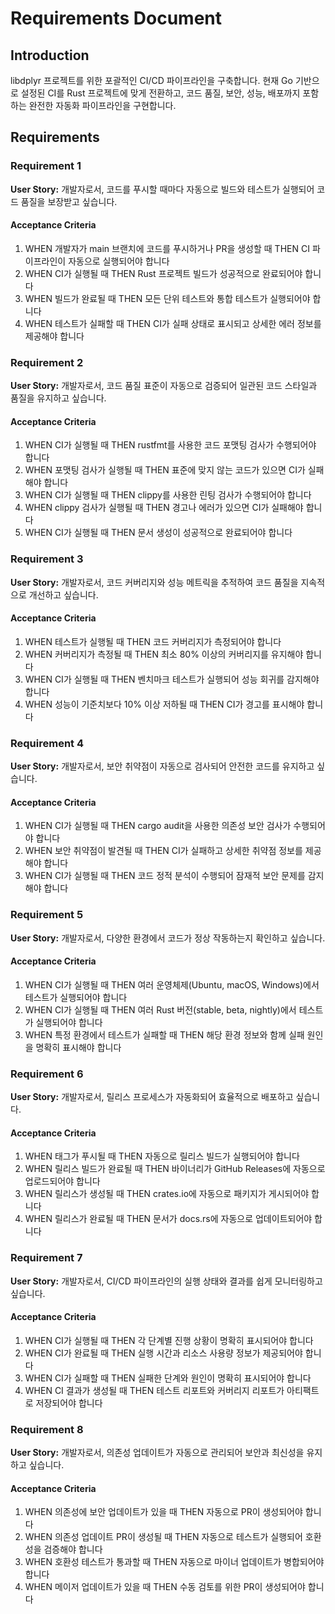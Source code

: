 # Requirements Document

## Introduction

libdplyr 프로젝트를 위한 포괄적인 CI/CD 파이프라인을 구축합니다. 현재 Go 기반으로 설정된 CI를 Rust 프로젝트에 맞게 전환하고, 코드 품질, 보안, 성능, 배포까지 포함하는 완전한 자동화 파이프라인을 구현합니다.

## Requirements

### Requirement 1

**User Story:** 개발자로서, 코드를 푸시할 때마다 자동으로 빌드와 테스트가 실행되어 코드 품질을 보장받고 싶습니다.

#### Acceptance Criteria

1. WHEN 개발자가 main 브랜치에 코드를 푸시하거나 PR을 생성할 때 THEN CI 파이프라인이 자동으로 실행되어야 합니다
2. WHEN CI가 실행될 때 THEN Rust 프로젝트 빌드가 성공적으로 완료되어야 합니다
3. WHEN 빌드가 완료될 때 THEN 모든 단위 테스트와 통합 테스트가 실행되어야 합니다
4. WHEN 테스트가 실패할 때 THEN CI가 실패 상태로 표시되고 상세한 에러 정보를 제공해야 합니다

### Requirement 2

**User Story:** 개발자로서, 코드 품질 표준이 자동으로 검증되어 일관된 코드 스타일과 품질을 유지하고 싶습니다.

#### Acceptance Criteria

1. WHEN CI가 실행될 때 THEN rustfmt를 사용한 코드 포맷팅 검사가 수행되어야 합니다
2. WHEN 포맷팅 검사가 실행될 때 THEN 표준에 맞지 않는 코드가 있으면 CI가 실패해야 합니다
3. WHEN CI가 실행될 때 THEN clippy를 사용한 린팅 검사가 수행되어야 합니다
4. WHEN clippy 검사가 실행될 때 THEN 경고나 에러가 있으면 CI가 실패해야 합니다
5. WHEN CI가 실행될 때 THEN 문서 생성이 성공적으로 완료되어야 합니다

### Requirement 3

**User Story:** 개발자로서, 코드 커버리지와 성능 메트릭을 추적하여 코드 품질을 지속적으로 개선하고 싶습니다.

#### Acceptance Criteria

1. WHEN 테스트가 실행될 때 THEN 코드 커버리지가 측정되어야 합니다
2. WHEN 커버리지가 측정될 때 THEN 최소 80% 이상의 커버리지를 유지해야 합니다
3. WHEN CI가 실행될 때 THEN 벤치마크 테스트가 실행되어 성능 회귀를 감지해야 합니다
4. WHEN 성능이 기준치보다 10% 이상 저하될 때 THEN CI가 경고를 표시해야 합니다

### Requirement 4

**User Story:** 개발자로서, 보안 취약점이 자동으로 검사되어 안전한 코드를 유지하고 싶습니다.

#### Acceptance Criteria

1. WHEN CI가 실행될 때 THEN cargo audit을 사용한 의존성 보안 검사가 수행되어야 합니다
2. WHEN 보안 취약점이 발견될 때 THEN CI가 실패하고 상세한 취약점 정보를 제공해야 합니다
3. WHEN CI가 실행될 때 THEN 코드 정적 분석이 수행되어 잠재적 보안 문제를 감지해야 합니다

### Requirement 5

**User Story:** 개발자로서, 다양한 환경에서 코드가 정상 작동하는지 확인하고 싶습니다.

#### Acceptance Criteria

1. WHEN CI가 실행될 때 THEN 여러 운영체제(Ubuntu, macOS, Windows)에서 테스트가 실행되어야 합니다
2. WHEN CI가 실행될 때 THEN 여러 Rust 버전(stable, beta, nightly)에서 테스트가 실행되어야 합니다
3. WHEN 특정 환경에서 테스트가 실패할 때 THEN 해당 환경 정보와 함께 실패 원인을 명확히 표시해야 합니다

### Requirement 6

**User Story:** 개발자로서, 릴리스 프로세스가 자동화되어 효율적으로 배포하고 싶습니다.

#### Acceptance Criteria

1. WHEN 태그가 푸시될 때 THEN 자동으로 릴리스 빌드가 실행되어야 합니다
2. WHEN 릴리스 빌드가 완료될 때 THEN 바이너리가 GitHub Releases에 자동으로 업로드되어야 합니다
3. WHEN 릴리스가 생성될 때 THEN crates.io에 자동으로 패키지가 게시되어야 합니다
4. WHEN 릴리스가 완료될 때 THEN 문서가 docs.rs에 자동으로 업데이트되어야 합니다

### Requirement 7

**User Story:** 개발자로서, CI/CD 파이프라인의 실행 상태와 결과를 쉽게 모니터링하고 싶습니다.

#### Acceptance Criteria

1. WHEN CI가 실행될 때 THEN 각 단계별 진행 상황이 명확히 표시되어야 합니다
2. WHEN CI가 완료될 때 THEN 실행 시간과 리소스 사용량 정보가 제공되어야 합니다
3. WHEN CI가 실패할 때 THEN 실패한 단계와 원인이 명확히 표시되어야 합니다
4. WHEN CI 결과가 생성될 때 THEN 테스트 리포트와 커버리지 리포트가 아티팩트로 저장되어야 합니다

### Requirement 8

**User Story:** 개발자로서, 의존성 업데이트가 자동으로 관리되어 보안과 최신성을 유지하고 싶습니다.

#### Acceptance Criteria

1. WHEN 의존성에 보안 업데이트가 있을 때 THEN 자동으로 PR이 생성되어야 합니다
2. WHEN 의존성 업데이트 PR이 생성될 때 THEN 자동으로 테스트가 실행되어 호환성을 검증해야 합니다
3. WHEN 호환성 테스트가 통과할 때 THEN 자동으로 마이너 업데이트가 병합되어야 합니다
4. WHEN 메이저 업데이트가 있을 때 THEN 수동 검토를 위한 PR이 생성되어야 합니다
